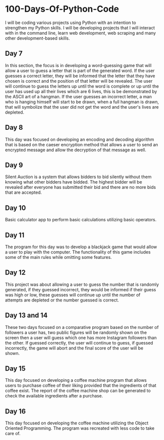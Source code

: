 # 100-Days-Of-Python-Code
I will be coding various projects using Python with an intention to strengthen my Python skills.
I will be developing projects that I will interact with in the command line, learn web development, 
web scraping and many other development-based skills.

## Day 7
In this section, the focus is in developing a word-guessing game that will allow a user to guess a 
letter that is part of the generated word. If the user guesses a correct letter, they will be 
informed that the letter that they have chosen is correct and the position of that letter will be
revealed. The user will continue to guess the letters up until the word is complete or up until 
the user has used up all their lives which are 6 lives, this is be demonstrated by the ASCII art of 
a hangman. If the user guesses an incorrect letter, a man who is hanging himself will start to be
drawn, when a full hangman is drawn, that will symbolize that the user did not get the word and 
the user's lives are depleted.

## Day 8
This day was focused on developing an encoding and decoding algorithm that is based on the caeser
encryption method that allows a user to send an encrypted message and allow the decryption of that
message as well.

## Day 9
Silent Auction is a system that allows bidders to bid silently without them knowing what other 
bidders have bidded. The highest bidder will be revealed after everyone has submitted their bid and 
there are no more bids that are accepted.

## Day 10
Basic calculator app to perform basic calculations utilizing basic operators.

## Day 11
The program for this day was to develop a blackjack game that would allow a user to play with the 
computer. The functionality of this game includes some of the main rules while omitting some features.

## Day 12
This project was about allowing a user to guess the number that is randomly generated, if they guessed
incorrect, they would be informed if their guess was high or low, these guesses will continue up until
the number of attempts are depleted or the number guessed is correct. 

## Day 13 and 14
These two days focused on a comparative program based on the number of followers a user has, two public
figures will be randomly shown on the screen then a user will guess which one has more Instagram followers
than the other. If guessed correctly, the user will continue to guess, if guessed incorrectly, the game will
abort and the final score of the user will be shown.

## Day 15
This day focused on developing a coffee machine program that allows users to purchase coffee of their liking provided
that the ingredients of that coffee exist. The report of the coffee machine shop can be generated to check the available
ingredients after a purchase.

## Day 16 
This day focused on developing the coffee machine utilizing the Object Oriented Programming. The program was recreated with less
code to take care of.
